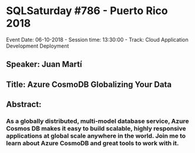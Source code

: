 # SQLSaturday #786 - Puerto Rico 2018
Event Date: 06-10-2018 - Session time: 13:30:00 - Track: Cloud Application Development  Deployment
## Speaker: Juan Martí
## Title: Azure CosmoDB Globalizing Your Data
## Abstract:
### As a globally distributed, multi-model database service, Azure Cosmos DB makes it easy to build scalable, highly responsive applications at global scale anywhere in the world.  Join me to learn about Azure CosmoDB and great tools to work with it.
